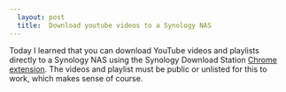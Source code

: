 ```yaml
---
  layout: post
  title:  Download youtube videos to a Synology NAS
---
```


Today I learned that you can download YouTube videos and playlists directly to a Synology NAS using the Synology Download Station [Chrome extension](https://www.download-station-extension.com/). The videos and playlist must be public or unlisted for this to work, which makes sense of course.
